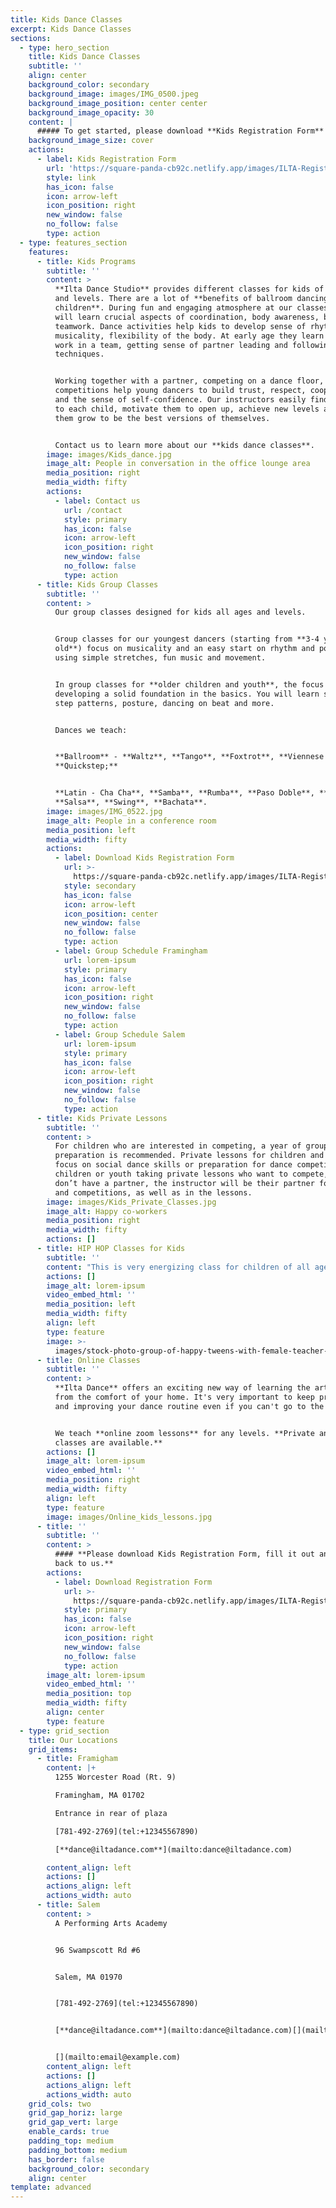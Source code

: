 ```yaml
---
title: Kids Dance Classes
excerpt: Kids Dance Classes
sections:
  - type: hero_section
    title: Kids Dance Classes
    subtitle: ''
    align: center
    background_color: secondary
    background_image: images/IMG_0500.jpeg
    background_image_position: center center
    background_image_opacity: 30
    content: |
      ##### To get started, please download **Kids Registration Form**
    background_image_size: cover
    actions:
      - label: Kids Registration Form
        url: 'https://square-panda-cb92c.netlify.app/images/ILTA-Registration-20.pdf'
        style: link
        has_icon: false
        icon: arrow-left
        icon_position: right
        new_window: false
        no_follow: false
        type: action
  - type: features_section
    features:
      - title: Kids Programs
        subtitle: ''
        content: >
          **Ilta Dance Studio** provides different classes for kids of all ages
          and levels. There are a lot of **benefits of ballroom dancing for
          children**. During fun and engaging atmosphere at our classes they
          will learn crucial aspects of coordination, body awareness, balance,
          teamwork. Dance activities help kids to develop sense of rhythm,
          musicality, flexibility of the body. At early age they learn how to
          work in a team, getting sense of partner leading and following
          techniques.


          Working together with a partner, competing on a dance floor, winning
          competitions help young dancers to build trust, respect, cooperation,
          and the sense of self-confidence. Our instructors easily find approach
          to each child, motivate them to open up, achieve new levels and help
          them grow to be the best versions of themselves.


          Contact us to learn more about our **kids dance classes**.
        image: images/Kids_dance.jpg
        image_alt: People in conversation in the office lounge area
        media_position: right
        media_width: fifty
        actions:
          - label: Contact us
            url: /contact
            style: primary
            has_icon: false
            icon: arrow-left
            icon_position: right
            new_window: false
            no_follow: false
            type: action
      - title: Kids Group Classes
        subtitle: ''
        content: >
          Our group classes designed for kids all ages and levels. 


          Group classes for our youngest dancers (starting from **3-4 years
          old**) focus on musicality and an easy start on rhythm and posture
          using simple stretches, fun music and movement. 


          In group classes for **older children and youth**, the focus is on
          developing a solid foundation in the basics. You will learn steps and
          step patterns, posture, dancing on beat and more.


          Dances we teach:


          **Ballroom** - **Waltz**, **Tango**, **Foxtrot**, **Viennese Waltz**,
          **Quickstep;**


          **Latin - Cha Cha**, **Samba**, **Rumba**, **Paso Doble**, **Jive**,
          **Salsa**, **Swing**, **Bachata**.
        image: images/IMG_0522.jpg
        image_alt: People in a conference room
        media_position: left
        media_width: fifty
        actions:
          - label: Download Kids Registration Form
            url: >-
              https://square-panda-cb92c.netlify.app/images/ILTA-Registration-20.pdf
            style: secondary
            has_icon: false
            icon: arrow-left
            icon_position: center
            new_window: false
            no_follow: false
            type: action
          - label: Group Schedule Framingham
            url: lorem-ipsum
            style: primary
            has_icon: false
            icon: arrow-left
            icon_position: right
            new_window: false
            no_follow: false
            type: action
          - label: Group Schedule Salem
            url: lorem-ipsum
            style: primary
            has_icon: false
            icon: arrow-left
            icon_position: right
            new_window: false
            no_follow: false
            type: action
      - title: Kids Private Lessons
        subtitle: ''
        content: >
          For children who are interested in competing, a year of group work in
          preparation is recommended. Private lessons for children and youth can
          focus on social dance skills or preparation for dance competition. For
          children or youth taking private lessons who want to compete, and
          don’t have a partner, the instructor will be their partner for shows
          and competitions, as well as in the lessons.
        image: images/Kids_Private_Classes.jpg
        image_alt: Happy co-workers
        media_position: right
        media_width: fifty
        actions: []
      - title: HIP HOP Classes for Kids
        subtitle: ''
        content: "This is very energizing class for children of all ages. We teach coordination required for **hip‐hop** movements, with the physical development of child’s age in mind.\_ Beginner program focuses on fundamentals of hip‐hop. Students learn the necessary elements and moves which require the coordination and balance with contemporary music.\n"
        actions: []
        image_alt: lorem-ipsum
        video_embed_html: ''
        media_position: left
        media_width: fifty
        align: left
        type: feature
        image: >-
          images/stock-photo-group-of-happy-tweens-with-female-teacher-practicing-hip-hop-in-modern-dance-studio-1779864599.jpg
      - title: Online Classes
        subtitle: ''
        content: >
          **Ilta Dance** offers an exciting new way of learning the art of dance
          from the comfort of your home. It's very important to keep practicing
          and improving your dance routine even if you can't go to the studio.


          We teach **online zoom lessons** for any levels. **Private and group
          classes are available.**
        actions: []
        image_alt: lorem-ipsum
        video_embed_html: ''
        media_position: right
        media_width: fifty
        align: left
        type: feature
        image: images/Online_kids_lessons.jpg
      - title: ''
        subtitle: ''
        content: >
          #### **Please download Kids Registration Form, fill it out and email
          back to us.**
        actions:
          - label: Download Registration Form
            url: >-
              https://square-panda-cb92c.netlify.app/images/ILTA-Registration-20.pdf
            style: primary
            has_icon: false
            icon: arrow-left
            icon_position: right
            new_window: false
            no_follow: false
            type: action
        image_alt: lorem-ipsum
        video_embed_html: ''
        media_position: top
        media_width: fifty
        align: center
        type: feature
  - type: grid_section
    title: Our Locations
    grid_items:
      - title: Framigham
        content: |+
          1255 Worcester Road (Rt. 9)

          Framingham, MA 01702

          Entrance in rear of plaza

          [781-492-2769](tel:+12345567890)

          [**dance@iltadance.com**](mailto:dance@iltadance.com)

        content_align: left
        actions: []
        actions_align: left
        actions_width: auto
      - title: Salem
        content: >
          A Performing Arts Academy


          96 Swampscott Rd #6


          Salem, MA 01970


          [781-492-2769](tel:+12345567890)


          [**dance@iltadance.com**](mailto:dance@iltadance.com)[](mailto:email@example.com)


          [](mailto:email@example.com)
        content_align: left
        actions: []
        actions_align: left
        actions_width: auto
    grid_cols: two
    grid_gap_horiz: large
    grid_gap_vert: large
    enable_cards: true
    padding_top: medium
    padding_bottom: medium
    has_border: false
    background_color: secondary
    align: center
template: advanced
---
```

